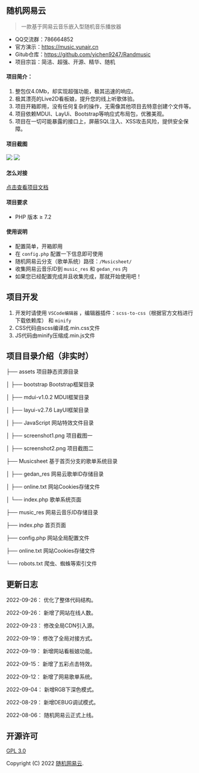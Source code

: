 ## 随机网易云

> 一款基于网易云音乐嵌入型随机音乐播放器

- QQ交流群：786664852
- 官方演示：https://music.yunair.cn
- Gitub仓库：https://github.com/yichen9247/Randmusic
- 项目宗旨：简洁、超强、开源、精华、随机

#### 项目简介：

1. 整包仅4.0Mb，却实现超强功能，极其迅速的响应。
2. 极其漂亮的Live2D看板娘，提升您的线上听歌体验。
3. 项目开箱即用，没有任何复杂的操作，无需像其他项目去特意创建个文件等。
4. 项目依赖MDUI、LayUi、Bootstrap等响应式布局包，优雅美观。
5. 项目在一切可能暴露的接口上，屏蔽SQL注入、XSS攻击风险，提供安全保障。

#### 项目截图

<img src="https://s1.ax1x.com/2022/09/12/vXBakt.jpg">

<img src="https://s1.ax1x.com/2022/09/01/v5Dt0g.jpg">

#### 怎么对接

[点击查看项目文档](https://yunair.cn/?p=44)

#### 项目要求

* PHP 版本 &ge; 7.2

#### 使用说明

* 配置简单，开箱即用
* 在 `config.php` 配置一下信息即可使用
* 随机网易云分支（歌单系统）路径：`/Musicsheet/`
* 收集网易云音乐ID到 `music_res` 和 `gedan_res` 内
* 如果您已经配置完成并且收集完成，那就开始使用吧！

## 项目开发

1. 开发时请使用 `VSCode编辑器` ，编辑器插件：`scss-to-css`（根据官方文档进行下载依赖库） 和 `minify`
2. CSS代码由scss编译成.min.css文件
3. JS代码由minify压缩成.min.js文件

## 项目目录介绍（非实时）

├── assets 项目静态资源目录

│      ├── bootstrap Bootstrap框架目录

│      ├── mdui-v1.0.2 MDUI框架目录

│      ├── layui-v2.7.6 LayUI框架目录

│      ├── JavaScript 网站特效文件目录

│      ├── screenshot1.png 项目截图一

│      ├── screenshot2.png 项目截图二

├── Musicsheet 基于首页分支的歌单系统目录

│      ├── gedan_res 网易云歌单ID存储目录

│      ├── online.txt 网站Cookies存储文件

│      └── index.php 歌单系统页面

├── music_res 网易云音乐ID存储目录

├── index.php 首页页面

├── config.php 网站全局配置文件

├── online.txt 网站Cookies存储文件

└── robots.txt 爬虫、蜘蛛等索引文件

## 更新日志

2022-09-26： 优化了整体代码结构。

2022-09-26： 新增了网站在线人数。

2022-09-23： 修改全局CDN引入源。

2022-09-19： 修改了全局对接方式。

2022-09-19： 新增网站看板娘功能。

2022-09-15： 新增了五彩点击特效。

2022-09-12： 新增了网易歌单系统。

2022-09-04： 新增RGB下深色模式。

2022-08-29： 新增DEBUG调试模式。

2022-08-06： 随机网易云正式上线。

##  开源许可
[GPL 3.0](https://opensource.org/licenses/GPL-3.0)

Copyright (C) 2022  [随机网易云](https:/lmusic.yunair.cn/).